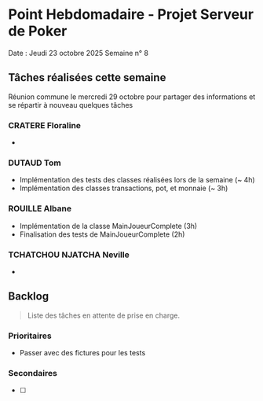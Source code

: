 # Point Hebdomadaire - Projet Serveur de Poker

Date : Jeudi 23 octobre 2025
Semaine n° 8

## Tâches réalisées cette semaine

Réunion commune le mercredi 29 octobre pour partager des informations et se répartir à nouveau quelques tâches

### CRATERE Floraline

- 


### DUTAUD Tom

- Implémentation des tests des classes réalisées lors de la semaine (~ 4h)
- Implémentation des classes transactions, pot, et monnaie (~ 3h)


### ROUILLE Albane

- Implémentation de la classe MainJoueurComplete (3h)
- Finalisation des tests de MainJoueurComplete (2h)

### TCHATCHOU NJATCHA Neville
- 

## Backlog

> Liste des tâches en attente de prise en charge.

### Prioritaires

- Passer avec des fictures pour les tests
  


### Secondaires

- [ ]
